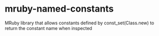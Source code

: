 mruby-named-constants
=====================

MRuby library that allows constants defined by const_set(Class.new) to return the constant name when inspected
